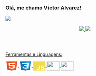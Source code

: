 ### Olá, me chamo Victor Alvarez!

![](https://visitor-badge.glitch.me/badge?page_id=victorzuri.victorzuri)

<div align="center">
  <a href="https://github.com/victorzuri">
  <img height="180em" src="https://github-readme-stats.vercel.app/api?username=victorzuri&show_icons=true&theme=dark&include_all_commits=true&count_private=true"/>
  <img height="180em" src="https://github-readme-stats.vercel.app/api/top-langs/?username=rafaballerini&layout=compact&langs_count=7&theme=dark"/>
</div>

##

<div style="display: inline_block"><br>
<p>Ferramentas e Linguagens:</p>
  <img align="center" alt="Rafa-HTML" height="30" width="40" src="https://raw.githubusercontent.com/devicons/devicon/master/icons/html5/html5-original.svg">
  <img align="center" alt="Rafa-CSS" height="30" width="40" src="https://raw.githubusercontent.com/devicons/devicon/master/icons/css3/css3-original.svg">
  <img align="center" alt="Rafa-Js" height="30" width="40" src="https://raw.githubusercontent.com/devicons/devicon/master/icons/javascript/javascript-plain.svg">
  <img align="center"  height="30" width="40" src="https://cdn.jsdelivr.net/gh/devicons/devicon/icons/arduino/arduino-original.svg">
  <img align="center"  height="30" width="40" src="https://cdn.jsdelivr.net/gh/devicons/devicon/icons/docker/docker-original.svg" />
</div>
  
